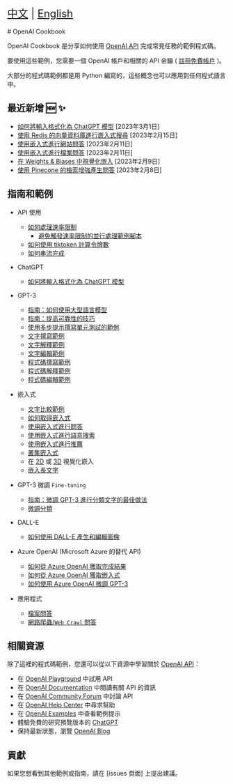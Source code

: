 <div style="font-size: 1.5rem;">
  <a href="./README.md">中文</a> |
  <a href="./README.en.md">English</a>
</div>
</br>
# OpenAI Cookbook

OpenAI Cookbook 是分享如何使用 [OpenAI API] 完成常見任務的範例程式碼。

要使用這些範例，您需要一個 OpenAI 帳戶和相關的 API 金鑰 ( [註冊免費帳戶][api signup] )。

大部分的程式碼範例都是用 Python 編寫的，這些概念也可以應用到任何程式語言中。

## 最近新增 🆕 ✨

- [如何將輸入格式化為 ChatGPT 模型](examples/How_to_format_inputs_to_ChatGPT_models.ipynb) [2023年3月1日]
- [使用 Redis 的向量資料庫進行嵌入式搜尋](https://github.com/openai/openai-cookbook/tree/main/examples/vector_databases/redis) [2023年2月15日]
- [使用嵌入式進行網站問答](https://github.com/openai/openai-cookbook/tree/main/apps/web-crawl-q-and-a) [2023年2月11日]
- [使用嵌入式進行檔案問答](https://github.com/openai/openai-cookbook/tree/main/apps/file-q-and-a) [2023年2月11日]
- [在 Weights & Biases 中視覺化嵌入](https://github.com/openai/openai-cookbook/blob/main/examples/Visualizing_embeddings_in_W%26B.ipynb) [2023年2月9日]
- [使用 Pinecone 的檢索增強產生問答](https://github.com/openai/openai-cookbook/blob/main/examples/vector_databases/pinecone/Gen_QA.ipynb) [2023年2月8日]

## 指南和範例

- API 使用
  - [如何處理速率限制](examples/How_to_handle_rate_limits.ipynb)
    - [避免觸發速率限制的並行處理範例腳本](examples/api_request_parallel_processor.py)
  - [如何使用 tiktoken 計算令牌數](examples/How_to_count_tokens_with_tiktoken.ipynb)
  - [如何串流完成](examples/How_to_stream_completions.ipynb)
- ChatGPT
  - [如何將輸入格式化為 ChatGPT 模型](examples/How_to_format_inputs_to_ChatGPT_models.ipynb)
- GPT-3
  - [指南：如何使用大型語言模型](how_to_work_with_large_language_models.md)
  - [指南：提高可靠性的技巧](techniques_to_improve_reliability.md)
  - [使用多步提示撰寫單元測試的範例](examples/Unit_test_writing_using_a_multi-step_prompt.ipynb)     
  - [文字撰寫範例](text_writing_examples.md)
  - [文字解釋範例](text_explanation_examples.md)
  - [文字編輯範例](text_editing_examples.md)
  - [程式碼撰寫範例](code_writing_examples.md)
  - [程式碼解釋範例](code_explanation_examples.md)
  - [程式碼編輯範例](code_editing_examples.md)
- 嵌入式
  - [文字比較範例](text_comparison_examples.md)
  - [如何取得嵌入式](examples/Get_embeddings.ipynb)
  - [使用嵌入式進行問答](examples/Question_answering_using_embeddings.ipynb)
  - [使用嵌入式進行語意搜索](examples/Semantic_text_search_using_embeddings.ipynb)
  - [使用嵌入式進行推薦](examples/Recommendation_using_embeddings.ipynb)
  - [叢集嵌入式](examples/Clustering.ipynb)
  - 在 [2D](examples/Visualizing_embeddings_in_2D.ipynb) 或 [3D](examples/Visualizing_embeddings_in_3D.ipynb) 視覺化嵌入
  - [嵌入長文字](examples/Embedding_long_inputs.ipynb)
- GPT-3 微調 `Fine-tuning`
  - [指南：微調 GPT-3 進行分類文字的最佳做法](https://docs.google.com/document/d/1rqj7dkuvl7Byd5KQPUJRxc19BJt8wo0yHNwK84KfU3Q/edit)
  - [微調分類](examples/Fine-tuned_classification.ipynb)
- DALL-E
  - [如何使用 DALL-E 產生和編輯圖像](examples/dalle/Image_generations_edits_and_variations_with_DALL-E.ipynb)
- Azure OpenAI (Microsoft Azure 的替代 API)
  - [如何從 Azure OpenAI 獲取完成結果](examples/azure/completions.ipynb)
  - [如何從 Azure OpenAI 獲取嵌入式](examples/azure/embeddings.ipynb)
  - [如何使用 Azure OpenAI 微調 GPT-3](examples/azure/finetuning.ipynb)
  
- 應用程式
  - [檔案問答](apps/file-q-and-a/)
  - [網路爬蟲/`Web Crawl` 問答](apps/web-crawl-q-and-a)

## 相關資源

除了這裡的程式碼範例，您還可以從以下資源中學習關於 [OpenAI API]：

- 在 [OpenAI Playground] 中試用 API
- 在 [OpenAI Documentation] 中閱讀有關 API 的資訊
- 在 [OpenAI Community Forum] 中討論 API
- 在 [OpenAI Help Center] 中尋求幫助
- 在 [OpenAI Examples] 中查看範例提示
- 體驗免費的研究預覽版本的 [ChatGPT]
- 保持最新狀態，瀏覽 [OpenAI Blog]

## 貢獻

如果您想看到其他範例或指南，請在 [issues 頁面] 上提出建議。

[chatgpt]: https://chat.openai.com/
[openai api]: https://openai.com/api/
[api signup]: https://beta.openai.com/signup
[openai playground]: https://beta.openai.com/playground
[openai documentation]: https://beta.openai.com/docs/introduction
[openai community forum]: https://community.openai.com/top?period=monthly
[openai help center]: https://help.openai.com/en/
[openai examples]: https://beta.openai.com/examples
[openai blog]: https://openai.com/blog/
[issues page]: https://github.com/openai/openai-cookbook/issues
